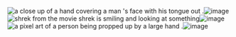 <img src="https://media.tenor.com/0k9J2KavW1cAAAAi/gojo-nah-id-win.gif" alt="a close up of a hand covering a man &#39;s face with his tongue out ."/>![image](https://github.com/user-attachments/assets/f74c4574-0b38-46bd-a753-1227a3dd4029)
<img src="https://media1.tenor.com/m/mtiOW6O-k8YAAAAd/shrek-shrek-rizz.gif" alt="shrek from the movie shrek is smiling and looking at something"/>![image](https://github.com/user-attachments/assets/db3572e0-dae7-41fe-8bdb-fd87e2308bb3)
<img src="https://media.tenor.com/CJh287EGLzQAAAAi/suguru-geto.gif" alt="a pixel art of a person being propped up by a large hand ."/>![image](https://github.com/user-attachments/assets/5b2a1a95-81ed-4af0-b3d3-0219fb46d0cd)
